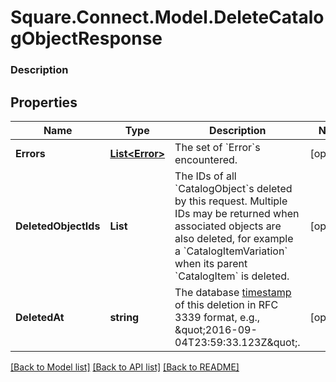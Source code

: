 # Square.Connect.Model.DeleteCatalogObjectResponse

### Description



## Properties

Name | Type | Description | Notes
------------ | ------------- | ------------- | -------------
**Errors** | [**List&lt;Error&gt;**](Error.md) | The set of &#x60;Error&#x60;s encountered. | [optional] 
**DeletedObjectIds** | **List<string>** | The IDs of all &#x60;CatalogObject&#x60;s deleted by this request. Multiple IDs may be returned when associated objects are also deleted, for example a &#x60;CatalogItemVariation&#x60; when its parent &#x60;CatalogItem&#x60; is deleted. | [optional] 
**DeletedAt** | **string** | The database [timestamp](#workingwithdates) of this deletion in RFC 3339 format, e.g., \&quot;2016-09-04T23:59:33.123Z\&quot;. | [optional] 



[[Back to Model list]](../README.md#documentation-for-models) [[Back to API list]](../README.md#documentation-for-api-endpoints) [[Back to README]](../README.md)

